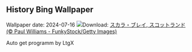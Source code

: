 ## History Bing Wallpaper
Wallpaper date: 2024-07-16
![](https://www.bing.com/th?id=OHR.AncientOrkney_JA-JP2155595314_UHD.jpg&w=1000)Download: [スカラ・ブレイ, スコットランド (© Paul Williams - FunkyStock/Getty Images)](https://www.bing.com/th?id=OHR.AncientOrkney_JA-JP2155595314_UHD.jpg)

Auto get programm by LtgX
